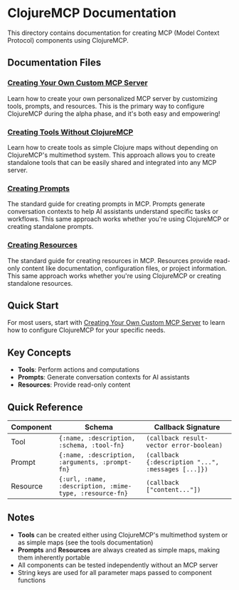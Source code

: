 # ClojureMCP Documentation

This directory contains documentation for creating MCP (Model Context Protocol) components using ClojureMCP.

## Documentation Files

### [Creating Your Own Custom MCP Server](custom-mcp-server.md)
Learn how to create your own personalized MCP server by customizing tools, prompts, and resources. This is the primary way to configure ClojureMCP during the alpha phase, and it's both easy and empowering!

### [Creating Tools Without ClojureMCP](creating-tools-without-clojuremcp.md)
Learn how to create tools as simple Clojure maps without depending on ClojureMCP's multimethod system. This approach allows you to create standalone tools that can be easily shared and integrated into any MCP server.

### [Creating Prompts](creating-prompts.md)
The standard guide for creating prompts in MCP. Prompts generate conversation contexts to help AI assistants understand specific tasks or workflows. This same approach works whether you're using ClojureMCP or creating standalone prompts.

### [Creating Resources](creating-resources.md)
The standard guide for creating resources in MCP. Resources provide read-only content like documentation, configuration files, or project information. This same approach works whether you're using ClojureMCP or creating standalone resources.

## Quick Start

For most users, start with [Creating Your Own Custom MCP Server](custom-mcp-server.md) to learn how to configure ClojureMCP for your specific needs.

## Key Concepts

- **Tools**: Perform actions and computations
- **Prompts**: Generate conversation contexts for AI assistants
- **Resources**: Provide read-only content

## Quick Reference

| Component | Schema | Callback Signature |
|-----------|--------|-------------------|
| Tool | `{:name, :description, :schema, :tool-fn}` | `(callback result-vector error-boolean)` |
| Prompt | `{:name, :description, :arguments, :prompt-fn}` | `(callback {:description "...", :messages [...]})` |
| Resource | `{:url, :name, :description, :mime-type, :resource-fn}` | `(callback ["content..."])` |

## Notes

- **Tools** can be created either using ClojureMCP's multimethod system or as simple maps (see the tools documentation)
- **Prompts** and **Resources** are always created as simple maps, making them inherently portable
- All components can be tested independently without an MCP server
- String keys are used for all parameter maps passed to component functions

